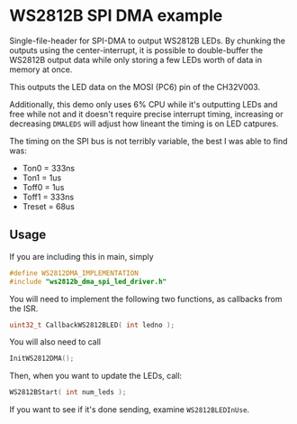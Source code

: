 # WS2812B SPI DMA example

Single-file-header for SPI-DMA to output WS2812B LEDs.  By chunking the outputs using the center-interrupt, it is possible to double-buffer the WS2812B output data while only storing a few LEDs worth of data in memory at once.

This outputs the LED data on the MOSI (PC6) pin of the CH32V003.

Additionally, this demo only uses 6% CPU while it's outputting LEDs and free while not and it doesn't require precise interrupt timing, increasing or decreasing `DMALEDS` will adjust how lineant the timing is on LED catpures.

The timing on the SPI bus is not terribly variable, the best I was able to find was:

* Ton0 = 333ns
* Ton1 = 1us
* Toff0 = 1us
* Toff1 = 333ns
* Treset = 68us

## Usage

If you are including this in main, simply 
```c
#define WS2812DMA_IMPLEMENTATION
#include "ws2812b_dma_spi_led_driver.h"
```

You will need to implement the following two functions, as callbacks from the ISR.
```c
uint32_t CallbackWS2812BLED( int ledno );
```

You will also need to call
```c
InitWS2812DMA();
```

Then, when you want to update the LEDs, call:
```c
WS2812BStart( int num_leds );
```

If you want to see if it's done sending, examine `WS2812BLEDInUse`.

